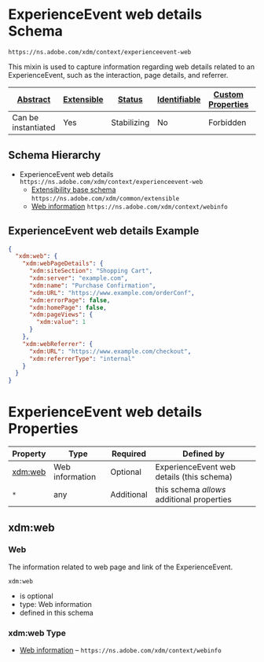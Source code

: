 
# ExperienceEvent web details Schema

```
https://ns.adobe.com/xdm/context/experienceevent-web
```

This mixin is used to capture information regarding web details related to an ExperienceEvent, such as the interaction, page details, and referrer.

| [Abstract](../../abstract.md) | [Extensible](../../extensions.md) | [Status](../../status.md) | [Identifiable](../../id.md) | [Custom Properties](../../extensions.md) | [Additional Properties](../../extensions.md) | Defined In |
|-------------------------------|-----------------------------------|---------------------------|-----------------------------|------------------------------------------|----------------------------------------------|------------|
| Can be instantiated | Yes | Stabilizing | No | Forbidden | Permitted | [context/experienceevent-web.schema.json](context/experienceevent-web.schema.json) |
## Schema Hierarchy

* ExperienceEvent web details `https://ns.adobe.com/xdm/context/experienceevent-web`
  * [Extensibility base schema](../common/extensible.schema.md) `https://ns.adobe.com/xdm/common/extensible`
  * [Web information](webinfo.schema.md) `https://ns.adobe.com/xdm/context/webinfo`


## ExperienceEvent web details Example
```json
{
  "xdm:web": {
    "xdm:webPageDetails": {
      "xdm:siteSection": "Shopping Cart",
      "xdm:server": "example.com",
      "xdm:name": "Purchase Confirmation",
      "xdm:URL": "https://www.example.com/orderConf",
      "xdm:errorPage": false,
      "xdm:homePage": false,
      "xdm:pageViews": {
        "xdm:value": 1
      }
    },
    "xdm:webReferrer": {
      "xdm:URL": "https://www.example.com/checkout",
      "xdm:referrerType": "internal"
    }
  }
}
```

# ExperienceEvent web details Properties

| Property | Type | Required | Defined by |
|----------|------|----------|------------|
| [xdm:web](#xdmweb) | Web information | Optional | ExperienceEvent web details (this schema) |
| `*` | any | Additional | this schema *allows* additional properties |

## xdm:web
### Web

The information related to web page and link of the ExperienceEvent.

`xdm:web`
* is optional
* type: Web information
* defined in this schema

### xdm:web Type


* [Web information](webinfo.schema.md) – `https://ns.adobe.com/xdm/context/webinfo`




